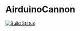 # AirduinoCannon
[![Build Status](https://travis-ci.org/John-Brooks/AirduinoCannon.svg?branch=master)](https://travis-ci.org/John-Brooks/AirduinoCannon)
